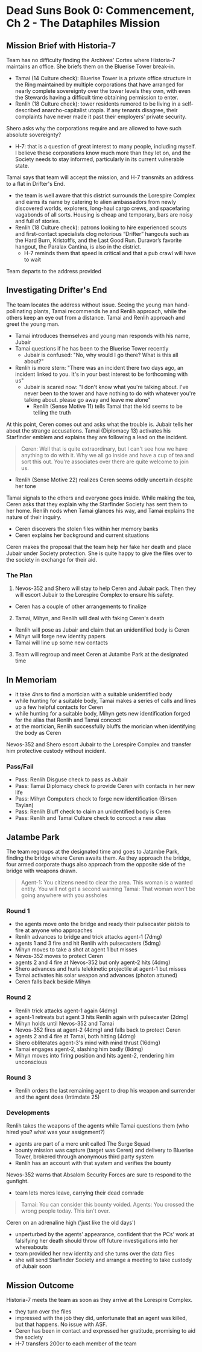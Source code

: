 # Dead Suns Book 0: Commencement, Ch 2 - The Dataphiles Mission

## Mission Brief with Historia-7

Team has no difficulty finding the Archives' Cortex where Historia-7 maintains an office. She briefs them on the Bluerise Tower break-in.
- Tamai (14 Culture check): Bluerise Tower is a private office structure in the Ring maintained by multiple corporations that have arranged for nearly complete sovereignty over the tower levels they own, with even the Stewards having a difficult time obtaining permission to enter.
- Renlih (18 Culture check): tower residents rumored to be living in a self-described anarcho-capitalist utopia. If any tenants disagree, their complaints have never made it past their employers’ private security.

Shero asks why the corporations require and are allowed to have such absolute sovereignty?
- H-7: that is a question of great interest to many people, including myself. I believe these corporations know much more than they let on, and the Society needs to stay informed, particularly in its current vulnerable state.

Tamai says that team will accept the mission, and H-7 transmits an address to a flat in Drifter's End.
- the team is well aware that this district surrounds the Lorespire Complex and earns its name by catering to alien ambassadors from newly discovered worlds, explorers, long-haul cargo crews, and spacefaring vagabonds of all sorts. Housing is cheap and temporary, bars are noisy and full of stories.
- Renlih (18 Culture check): patrons looking to hire experienced scouts and first-contact specialists clog notorious “Drifter” hangouts such as the Hard Burn, Kristoff’s, and the Last Good Run. Duravor’s favorite hangout, the Paralax Cantina, is also in the district.
  - H-7 reminds them that speed is critical and that a pub crawl will have to wait

Team departs to the address provided

## Investigating Drifter's End

The team locates the address without issue. Seeing the young man hand-pollinating plants, Tamai recommends he and Renlih approach, while the others keep an eye out from a distance. Tamai and Renlih approach and greet the young man.
- Tamai introduces themselves and young man responds with his name, Jubair
- Tamai questions if he has been to the Bluerise Tower recently
  - Jubair is confused: "No, why would I go there? What is this all about?"
- Renlih is more stern: "There was an incident there two days ago, an incident linked to you. It's in your best interest to be forthcoming with us"
  - Jubair is scared now: "I don't know what you're talking about. I've never been to the tower and have nothing to do with whatever you're talking about. please go away and leave me alone"
    - Renlih (Sense Motive 11) tells Tamai that the kid seems to be telling the truth

At this point, Ceren comes out and asks what the trouble is. Jubair tells her about the strange accusations. Tamai (Diplomacy 13) activates his Starfinder emblem and explains they are following a lead on the incident.
> Ceren: Well that is quite extraordinary, but I can't see how we have anything to do with it. Why we all go inside and have a cup of tea and sort this out. You're associates over there are quite welcome to join us.

 - Renlih (Sense Motive 22) realizes Ceren seems oddly uncertain despite her tone

 Tamai signals to the others and everyone goes inside. While making the tea, Ceren asks that they explain why the Starfinder Society has sent them to her home. Renlih nods when Tamai glances his way, and Tamai explains the nature of their inquiry.
 - Ceren discovers the stolen files within her memory banks
 - Ceren explains her background and current situations

Ceren makes the proposal that the team help her fake her death and place Jubair under Society protection. She is quite happy to give the files over to the society in exchange for their aid.

### The Plan

1. Nevos-352 and Shero will stay to help Ceren and Jubair pack. Then they will escort Jubair to the Lorespire Complex to ensure his safety.
  - Ceren has a couple of other arrangements to finalize
2. Tamai, Mihyn, and Renlih will deal with faking Ceren's death
  - Renlih will pose as Jubair and claim that an unidentified body is Ceren
  - Mihyn will forge new identity papers
  - Tamai will line up some new contacts
3. Team will regroup and meet Ceren at Jutambe Park at the designated time

## In Memoriam

- it take 4hrs to find a mortician with a suitable unidentified body
- while hunting for a suitable body, Tamai makes a series of calls and lines up a few helpful contacts for Ceren
- while hunting for a suitable body, Mihyn gets new identification forged for the alias that Renlih and Tamai concoct
- at the mortician, Renlih successfully bluffs the morician when identifying the body as Ceren

Nevos-352 and Shero escort Jubair to the Lorespire Complex and transfer him protective custody without incident.

### Pass/Fail
- Pass: Renlih Disguse check to pass as Jubair
- Pass: Tamai Diplomacy check to provide Ceren with contacts in her new life
- Pass: Mihyn Computers check to forge new identification (Birsen Taylan)
- Pass: Renlih Bluff check to claim an unidentified body is Ceren
- Pass: Renlih and Tamai Culture check to concoct a new alias

## Jatambe Park

The team regroups at the designated time and goes to Jatambe Park, finding the bridge where Ceren awaits them. As they approach the bridge, four armed corporate thugs also approach from the opposite side of the bridge with weapons drawn.
> Agent-1: You citizens need to clear the area. This woman is a wanted entity. You will not get a second warning
> Tamai: That woman won't be going anywhere with you assholes

### Round 1
- the agents move onto the bridge and ready their pulsecaster pistols to fire at anyone who approaches
- Renlih advances to bridge and trick attacks agent-1 (7dmg)
- agents 1 and 3 fire and hit Renlih with pulsecasters (5dmg)
- Mihyn moves to take a shot at agent 1 but misses
- Nevos-352 moves to protect Ceren
- agents 2 and 4 fire at Nevos-352 but only agent-2 hits (4dmg)
- Shero advances and hurls telekinetic projectile at agent-1 but misses
- Tamai activates his solar weapon and advances (photon attuned)
- Ceren falls back beside Mihyn

### Round 2
- Renlih trick attacks agent-1 again (4dmg)
- agent-1 retreats but agent 3 hits Renlih again with pulsecaster (2dmg)
- Mihyn holds until Nevos-352 and Tamai
- Nevos-352 fires at agent-2 (4dmg) and falls back to protect Ceren
- agents 2 and 4 fire at Tamai, both hitting (4dmg)
- Shero obliterates agent-3's mind with mind thrust (16dmg)
- Tamai engages agent-2, slashing him badly (8dmg)
- Mihyn moves into firing position and hits agent-2, rendering him unconscious

### Round 3
- Renlih orders the last remaining agent to drop his weapon and surrender and the agent does (Intimdate 25)

### Developments
Renlih takes the weapons of the agents while Tamai questions them (who hired you? what was your assignment?)
- agents are part of a merc unit called The Surge Squad
- bounty mission was capture (target was Ceren) and delivery to Bluerise Tower, brokered through anonymous third party system
- Renlih has an account with that system and verifies the bounty

Nevos-352 warns that Absalom Security Forces are sure to respond to the gunfight.
- team lets mercs leave, carrying their dead comrade
> Tamai: You can consider this bounty voided.
> Agents: You crossed the wrong people today. This isn't over.

Ceren on an adrenaline high ('just like the old days')
- unperturbed by the agents’ appearance, confident that the PCs’ work at falsifying her death should throw off future investigations into her whereabouts
- team provided her new identity and she turns over the data files
- she will send Starfinder Society and arrange a meeting to take custody of Jubair soon

## Mission Outcome

Historia-7 meets the team as soon as they arrive at the Lorespire Complex.
- they turn over the files
- impressed with the job they did, unfortunate that an agent was killed, but that happens. No issue with ASF.
- Ceren has been in contact and expressed her gratitude, promising to aid the society
- H-7 transfers 200cr to each member of the team
